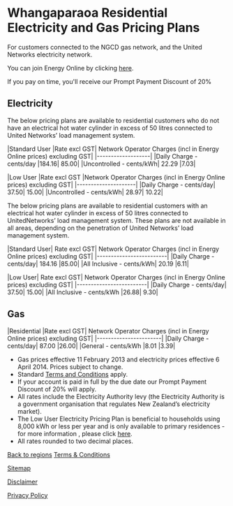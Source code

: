 # Whangaparaoa Residential Electricity and Gas Pricing Plans
For customers connected to the NGCD gas network, and the United Networks electricity network.


You can join Energy Online by clicking [here](http://www.energyonline.co.nz/Default.aspx?tabid=98).

<p class="intro">If you pay on time, you'll receive our Prompt Payment Discount of 20%</p>


## Electricity
The below pricing plans are available to residential customers who do not have an electrical hot water cylinder in excess of 50 litres connected to United Networks’ load management system.

|Standard User	|Rate excl GST|	Network Operator Charges (incl in Energy Online prices) excluding GST|
|-------------------|
|Daily Charge - cents/day	|184.16|	85.00|
|Uncontrolled - cents/kWh|	22.29	|7.03|
 

|Low User	|Rate excl GST	|Network Operator Charges (incl in Energy Online prices) excluding GST|
|---------------------|
|Daily Charge - cents/day|	37.50|	15.00|
|Uncontrolled - cents/kWh|	28.97|	10.22|

The below pricing plans are available to residential customers with an electrical hot water cylinder in excess of 50 litres connected to UnitedNetworks’ load management system. These plans are not available in all areas, depending on the penetration of United Networks’ load management system.

|Standard User|	Rate excl GST|	Network Operator Charges (incl in Energy Online prices) excluding GST|
|-------------------------|
|Daily Charge - cents/day|	184.16	|85.00|
|All Inclusive - cents/kWh|	20.19	|6.11|
 

|Low User|	Rate excl GST|	Network Operator Charges (incl in Energy Online prices) excluding GST|
|-------------------------|
|Daily Charge - cents/day|	37.50|	15.00|
|All Inclusive - cents/kWh	|26.88|	9.30|
 

## Gas
|Residential	|Rate excl GST|	Network Operator Charges (incl in Energy Online prices) excluding GST|
|-----------------------|
|Daily Charge - cents/day|	87.00	|26.00|
|General - cents/kWh	|8.01	|3.39|

- Gas prices effective 11 February 2013 and electricity prices effective 6 April 2014. Prices subject to change.
- Standard [Terms and Conditions](http://www.energyonline.co.nz/terms) apply.
- If your account is paid in full by the due date our Prompt Payment Discount of 20% will apply.
- All rates include the Electricity Authority levy (the Electricity Authority is a government organisation that regulates New Zealand’s electricity market).
- The Low User Electricity Pricing Plan is beneficial to households using 8,000 kWh or less per year and is only available to primary residences - for more information , please click [here](http://www.energyonline.co.nz/Default.aspx?tabid=148).
- All rates rounded to two decimal places.

[Back to regions](http://www.energyonline.co.nz/residential/pricing_plans/electricity_and_gas_pricing_plans)
[Terms & Conditions](http://www.energyonline.co.nz/terms)

[Sitemap](http://www.energyonline.co.nz/home/site_map)

[Disclaimer](http://www.energyonline.co.nz/home/site_map/disclaimer)

[Privacy Policy](http://www.energyonline.co.nz/home/site_map/privacy_policy)
